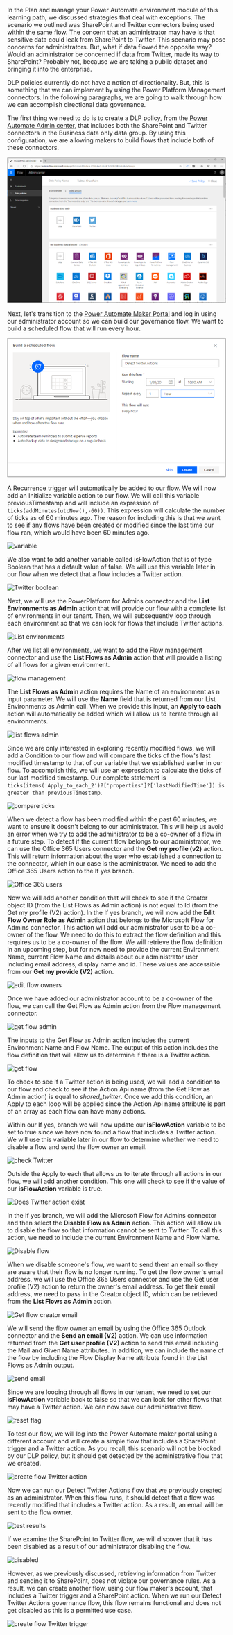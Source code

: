 In the Plan and manage your Power Automate environment module of this 
learning path, we discussed strategies that deal with exceptions. The
scenario we outlined was SharePoint and Twitter connectors being used
within the same flow. The concern that an administrator may have is that
sensitive data could leak from SharePoint to Twitter. This scenario may
pose concerns for administrators. But, what if data flowed the opposite
way? Would an administrator be concerned if data from Twitter, made its
way to SharePoint? Probably not, because we are taking a public dataset
and bringing it into the enterprise.

DLP policies currently do not have a notion of directionality. But, this
is something that we can implement by using the Power Platform
Management connectors. In the following paragraphs, we are going to
walk through how we can accomplish directional data governance.

The first thing we need to do is to create a DLP policy, from the 
[Power Automate Admin center](https://admin.flow.microsoft.com/?azure-portal=true), 
that includes both the SharePoint and Twitter connectors in the Business data only
data group. By using this configuration, we are allowing makers to build flows 
that include both of these connectors.

![Twitter SharePoint](../media/17-twitter-sharepoint.png)

Next, let's transition to the [Power Automate Maker Portal](https://flow.microsoft.com/?azure-portal=true) 
and log in using our administrator account so we can build our governance flow. We want to build
a scheduled flow that will run every hour.

![new flow](../media/18-new-flow.png)

A Recurrence trigger will automatically be added to our flow. We will
now add an Initialize variable action to our flow. We will call this
variable previousTimestamp and will include an expression of
```ticks(addMinutes(utcNow(),-60))```. This expression will calculate the
number of ticks as of 60 minutes ago. The reason for including this is
that we want to see if any flows have been created or modified since the
last time our flow ran, which would have been 60 minutes ago.

![variable](../media/19-variable.png)

We also want to add another variable called isFlowAction that is of type
Boolean that has a default value of false. We will use this variable
later in our flow when we detect that a flow includes a Twitter action.

![Twitter boolean](../media/34-twitter-boolean.png)

Next, we will use the PowerPlatform for Admins connector and the 
**List Environments as Admin** action that will provide our flow with a complete
list of environments in our tenant. Then, we will subsequently loop through
each environment so that we can look for flows that include Twitter actions.

![List environments](../media/20-list-environments.png)

After we list all environments, we want to add the Flow management
connector and use the **List Flows as Admin** action that will provide a
listing of all flows for a given environment.

![flow management](../media/21-flow-management.png)

The **List Flows as Admin** action requires the Name of an environment as 
n input parameter. We will use the **Name** field that is returned from our List
Environments as Admin call. When we provide this input, an **Apply to each**
action will automatically be added which will allow us to iterate through all environments.

![list flows admin](../media/22-list-flows-admin.png)

Since we are only interested in exploring recently modified flows, we
will add a Condition to our flow and will compare the ticks of the
flow's last modified timestamp to that of our variable that we
established earlier in our flow. To accomplish this, we will use an
expression to calculate the ticks of our last modified timestamp. Our
complete statement is ```ticks(items('Apply_to_each_2')?['properties']?['lastModifiedTime']) is greater than previousTimestamp```.

![compare ticks](../media/23-compare-ticks.png)

When we detect a flow has been modified within the past 60 minutes, we
want to ensure it doesn't belong to our administrator. This will help us
avoid an error when we try to add the administrator to be a co-owner of
a flow in a future step. To detect if the current flow belongs to our
administrator, we can use the Office 365 Users connector and the **Get my
profile (v2)** action. This will return information about the user who
established a connection to the connector, which in our case is the
administrator. We need to add the Office 365 Users action to the If yes
branch.

![Office 365 users](../media/25-o365-users.png)

Now we will add another condition that will check to see if the Creator
object ID (from the List Flows as Admin action) is not equal to Id (from
the Get my profile (V2) action). In the If yes branch, we will now add
the **Edit Flow Owner Role as Admin** action that belongs to the Microsoft
Flow for Admins connector. This action will add our administrator user
to be a co-owner of the flow. We need to do this to extract the flow
definition and this requires us to be a co-owner of the flow. We will
retrieve the flow definition in an upcoming step, but for now need to
provide the current Environment Name, current Flow Name and details
about our administrator user including email address, display name and
id. These values are accessible from our **Get my provide (V2)** action.

![edit flow owners](../media/24-edit-flow-owners.png)

Once we have added our administrator account to be a co-owner of the
flow, we can call the Get Flow as Admin action from the Flow management
connector.

![get flow admin](../media/27-get-flow-admin.png)

The inputs to the Get Flow as Admin action includes the current
Environment Name and Flow Name. The output of this action includes the
flow definition that will allow us to determine if there is a Twitter
action.

![get flow](../media/28-get-flow.png)

To check to see if a Twitter action is being used, we will add a
condition to our flow and check to see if the Action Api name (from the
Get Flow as Admin action) is equal to *shared_twitter*. Once we add this
condition, an Apply to each loop will be applied since the Action Api
name attribute is part of an array as each flow can have many actions.

Within our If yes, branch we will now update our **isFlowAction** variable
to be set to true since we have now found a flow that includes a Twitter
action. We will use this variable later in our flow to determine whether
we need to disable a flow and send the flow owner an email.

![check Twitter](../media/29-check-twitter.png)

Outside the Apply to each that allows us to iterate through all actions
in our flow, we will add another condition. This one will check to see
if the value of our **isFlowAction** variable is true.

![Does Twitter action exist](../media/32-does-twitter-action-exist.png)

In the If yes branch, we will add the Microsoft Flow for Admins
connector and then select the **Disable Flow as Admin** action. This action
will allow us to disable the flow so that information cannot be sent to
Twitter. To call this action, we need to include the current Environment
Name and Flow Name.

![Disable flow](../media/33-disable-flow.png)

When we disable someone's flow, we want to send them an email so they
are aware that their flow is no longer running. To get the flow owner's 
email address, we will use the Office 365 Users connector and use the Get
user profile (V2) action to return the owner's email address. To get
their email address, we need to pass in the Creator object ID, which can
be retrieved from the **List Flows as Admin** action.

![Get flow creator email](../media/35-get-flow-creator-email.png)

We will send the flow owner an email by using the Office 365 Outlook
connector and the **Send an email (V2)** action. We can use information
returned from the **Get user profile (V2)** action to send this email
including the Mail and Given Name attributes. In addition, we can
include the name of the flow by including the Flow Display Name
attribute found in the List Flows as Admin output.

![send email](../media/36-send-email.png)

Since we are looping through all flows in our tenant, we need to set our
**isFlowAction** variable back to false so that we can look for other flows
that may have a Twitter action. We can now save our administrative flow.

![reset flag](../media/37-reset-flag.png)

To test our flow, we will log into the Power Automate maker portal using
a different account and will create a simple flow that includes a
SharePoint trigger and a Twitter action. As you recall, this scenario
will not be blocked by our DLP policy, but it should get detected by the
administrative flow that we created.

![create flow Twitter action](../media/39-create-flow-twitter-action.png)

Now we can run our Detect Twitter Actions flow that we previously
created as an administrator. When this flow runs, it should detect that
a flow was recently modified that includes a Twitter action. As a
result, an email will be sent to the flow owner.

![test results](../media/40-test-results.png)

If we examine the SharePoint to Twitter flow, we will discover that it
has been disabled as a result of our administrator disabling the flow.

![disabled](../media/42-disabled.png)

However, as we previously discussed, retrieving information from Twitter
and sending it to SharePoint, does not violate our governance rules. As
a result, we can create another flow, using our flow maker's account,
that includes a Twitter trigger and a SharePoint action. When we run our
Detect Twitter Actions governance flow, this flow remains functional and
does not get disabled as this is a permitted use case.

![create flow Twitter trigger](../media/41-create-flow-twitter-trigger.png)
